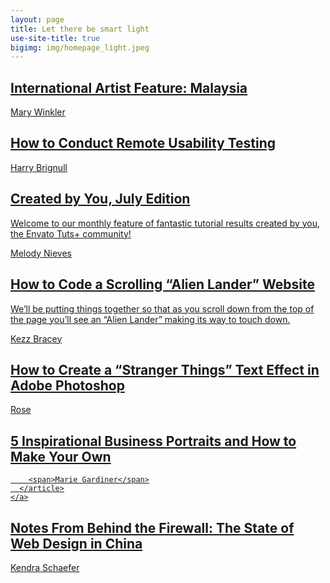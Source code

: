 ```yaml
---
layout: page
title: Let there be smart light
use-site-title: true
bigimg: img/homepage_light.jpeg
---
```

<div class="band">
  <div class="item-1">
    <a href="https://design.tutsplus.com/articles/international-artist-feature-malaysia--cms-26852" class="md-card">
      <div class="thumb" style="background-image: url(https://s3-us-west-2.amazonaws.com/s.cdpn.io/210284/flex-1.jpg);"></div>
      <article>
        <h1>International Artist Feature: Malaysia</h1>
        <span>Mary Winkler</span>
      </article>
    </a>
  </div>
  <div class="item-2">
    <a href="https://webdesign.tutsplus.com/articles/how-to-conduct-remote-usability-testing--cms-27045" class="md-card">
      <div class="thumb" style="background-image: url(https://s3-us-west-2.amazonaws.com/s.cdpn.io/210284/users-2.png);"></div>
      <article>
        <h1>How to Conduct Remote Usability Testing</h1>
        <span>Harry Brignull</span>
      </article>
    </a>
  </div>
  <div class="item-3">
    <a href="https://design.tutsplus.com/articles/envato-tuts-community-challenge-created-by-you-july-edition--cms-26724" class="md-card">
      <div class="thumb" style="background-image: url(https://s3-us-west-2.amazonaws.com/s.cdpn.io/210284/flex-5.jpg);"></div>
      <article>
        <h1>Created by You, July Edition</h1>
        <p>Welcome to our monthly feature of fantastic tutorial results created by you, the Envato Tuts+ community! </p>
        <span>Melody Nieves</span>
      </article>
    </a>
  </div>
  <div class="item-4">
    <a href="https://webdesign.tutsplus.com/tutorials/how-to-code-a-scrolling-alien-lander-website--cms-26826" class="md-card">
      <div class="thumb" style="background-image: url(https://s3-us-west-2.amazonaws.com/s.cdpn.io/210284/landing.png);"></div>
      <article>
        <h1>How to Code a Scrolling “Alien Lander” Website</h1>
        <p>We’ll be putting things together so that as you scroll down from the top of the page you’ll see an “Alien Lander” making its way to touch down.</p>
        <span>Kezz Bracey</span>
      </article>
    </a>
  </div>
  <div class="item-5">
    <a href="https://design.tutsplus.com/tutorials/stranger-things-inspired-text-effect--cms-27139" class="md-card">
      <div class="thumb" style="background-image: url(https://s3-us-west-2.amazonaws.com/s.cdpn.io/210284/strange.jpg);"></div>
      <article>
        <h1>How to Create a “Stranger Things” Text Effect in Adobe Photoshop</h1>
        <span>Rose</span>
      </article>
    </a>
  </div>
  <div class="item-6">
    <a href="https://photography.tutsplus.com/articles/5-inspirational-business-portraits-and-how-to-make-your-own--cms-27338" class="md-card">
      <div class="thumb" style="background-image: url(https://s3-us-west-2.amazonaws.com/s.cdpn.io/210284/flor.jpg);"></div>
      <article>
        <h1>5 Inspirational Business Portraits and How to Make Your Own</h1>

        <span>Marie Gardiner</span>
      </article>
    </a>
  </div>
  <div class="item-7">
    <a href="https://webdesign.tutsplus.com/articles/notes-from-behind-the-firewall-the-state-of-web-design-in-china--cms-22281" class="how-to-code-a-scrolling-alien-lander-website--cms-26826">
      <div class="thumb" style="background-image: url(https://s3-us-west-2.amazonaws.com/s.cdpn.io/210284/china.png);"></div>
      <article>
        <h1>Notes From Behind the Firewall: The State of Web Design in China</h1>
        <span>Kendra Schaefer</span>
      </article>
    </a>
  </div>
</div>